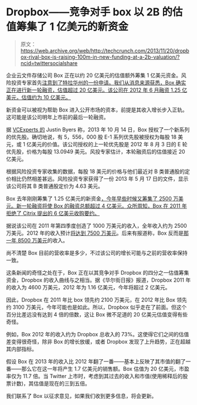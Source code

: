 # Dropbox——竞争对手 box 以 2B 的估值筹集了 1 亿美元的新资金

> 原文：<https://web.archive.org/web/http://techcrunch.com/2013/11/20/dropbox-rival-box-is-raising-100m-in-new-funding-at-a-2b-valuation/?ncid=twittersocialshare>

企业云文件存储公司 Box 正在以约 20 亿美元的估值额外筹集 1 亿美元资金。风险投资专家首先[注意到了特拉华州的一份申请。我们从消息来源获悉，Box 确实正在进行新一轮融资，估值超过 20 亿美元。该公司在 2012 年 6 月融资 1.25 亿美元，估值约为 10 亿美元。](https://web.archive.org/web/20230326092407/http://www.businessinsider.com/box-may-raise-100m-be-worth-2-billion-2013-11)

新资金可以被视为帮助 Box 进入公开市场的资本，前提是其收入增长步入正轨。这可能是该公司明年上市前的最后一轮融资。

据 [VCExperts 的](https://web.archive.org/web/20230326092407/https://vcexperts.com/) Justin Byers 称，2013 年 10 月 14 日，Box 授权了一个新系列的优先股。确切地说，有 5，556，000 股 E-1 系列优先股被授权为每股 18 美元，或 1 亿美元的价值。该公司授权的上一轮优先股是 2012 年 8 月 3 日的 E 轮优先股，价格为每股 13.0949 美元。风投专家估计，本轮融资后的估值接近 20 亿美元。

根据风险投资专家收集的数据，每股 18 美元的价格与他们最近对 B 类普通股的定价相比仍然相差甚远。风险投资专家获得了一份 2013 年 5 月 17 日的文件，显示该公司将其 B 类普通股定价为 4.63 美元。

Box 去年刚刚筹集了 1.25 亿美元的新资金[，今年早些时候又筹集了 2500 万美元](https://web.archive.org/web/20230326092407/https://techcrunch.com/2012/07/31/box-raises-125m/)[。新一轮融资将使 Box 的融资总额超过 4 亿美元。众所周知，Box 在 2011 年拒绝了 Citrix 提出的 6 亿美元收购要约。](https://web.archive.org/web/20230326092407/http://allthingsd.com/20130129/dont-look-now-but-boxs-last-funding-round-just-got-bigger/)

据说该公司在 2011 年第四季度创造了 1000 万美元的收入，全年收入约为 2500 万美元。2012 年的收入预计[将达到 7500 万美元](https://web.archive.org/web/20230326092407/https://techcrunch.com/2012/05/13/box-the-path-from-arringtons-backyard-to-a-billion-dollar-business/)。后来有报道称，Box 反而是[那一年 8500 万美元](https://web.archive.org/web/20230326092407/http://www.forbes.com/sites/victoriabarret/2012/07/31/boxs-big-125-million-round-signals-a-bigger-shift-in-software/)的收入。

尚不清楚 Box 目前的营收率是多少，不过该公司的增长可能与之前的营收率保持一致。

这条新闻的奇怪之处在于，Box 正在以其竞争对手 Dropbox 的四分之一估值筹集资金，Dropbox 的收入曲线与之相当。据《华尔街日报》报道，Dropbox 2011 年的收入为 4600 万美元，2012 年为 1.16 亿美元，今年将超过 2 亿美元。

因此，Dropbox 在 2011 年比 box 领先约 2100 万美元，在 2012 年比 Box 领先约 3100 万美元，今年可能也是如此。所以，Dropbox 似乎走在了前面。但这个百分比差远没有达到 4 倍的倍数，这让 Box 微不足道的 20 亿美元估值变得有些奇怪。

例如，Box 2012 年的收入约为 Dropbox 总收入的 73%。这使得它们之间的估值差变得很奇怪，除非 Box 的增长放缓，或者 Dropbox 发现了上升趋势，正在超越其内部指标。

假设 Box 在 2013 年的收入比 2012 年翻了一番——基本上反映了其市值的翻了一番——那么它在这一年将产生 1.7 亿美元的销售额。Box 估值为 20 亿美元，市盈率仅为 11.7 倍。当 Twitter 上市时，考虑到其过去的收入和市值(使用稀释后的股票计数)，其估值是现在的三到五倍。

我们联系了 Box 以征求意见，如果我们收到更多信息，将会更新。